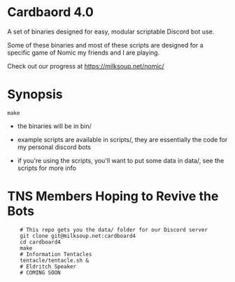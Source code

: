 Cardbaord 4.0
=============
A set of binaries designed for easy, modular scriptable Discord bot use.

Some of these binaries and most of these scripts are designed for a specific game of Nomic my friends and I are playing.

Check out our progress at https://milksoup.net/nomic/

Synopsis
========
`make`

- the binaries will be in bin/

- example scripts are available in scripts/, they are essentially the code for my personal discord bots

- if you're using the scripts, you'll want to put some data in data/, see the scripts for more info

TNS Members Hoping to Revive the Bots
=====================================
```
    # This repo gets you the data/ folder for our Discord server
    git clone git@milksoup.net:cardboard4
    cd cardboard4
    make
    # Information Tentacles
    tentacle/tentacle.sh &
    # Eldritch Speaker
    # COMING SOON
```
